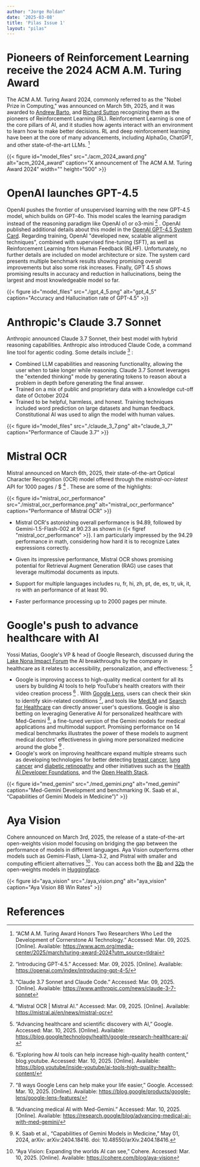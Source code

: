 ```yaml
---
author: "Jorge Roldan"
date: '2025-03-08'
title: 'Pilas Issue 1'
layout: "pilas"
---
```


#  Pioneers of Reinforcement Learning receive the 2024 ACM A.M. Turing Award
The ACM A.M. Turing Award 2024, commonly referred to as the "Nobel Prize in Computing," was announced on March 5th, 2025, and it was awarded to [Andrew Barto](https://people.cs.umass.edu/~barto/), and [Richard Sutton](http://incompleteideas.net/) recognizing them as the pioneers of Reinforcement Learning (RL). Reinforcement Learning is one of the core pillars of AI, and it studies how agents interact with an environment to learn how to make better decisions. RL and deep reinforcement learning have been at the core of many advancements, including AlphaGo, ChatGPT, and other state-of-the-art LLMs. [^acm_turing_award]


{{< figure id="model_files" src="./acm_2024_award.png" alt="acm_2024_award" caption="X announcement of The ACM A.M. Turing Award 2024" width="" height="500" >}}


# OpenAI launches GPT-4.5

OpenAI pushes the frontier of unsupervised learning with the new GPT-4.5 model, which builds on GPT-4o. This model scales the learning paradigm instead of the reasoning paradigm like OpenAI o1 or o3-mini [^gpt4_5] . OpenAI published additional details about this model in the [OpenAI GPT-4.5 System Card](https://cdn.openai.com/gpt-4-5-system-card-2272025.pdf?utm_campaign=The%20Batch&utm_source=hs_email&utm_medium=email). Regarding training, OpenAI "developed new, scalable alignment techniques", combined with supervised fine-tuning (SFT), as well as Reinforcement Learning from Human Feedback (RLHF). Unfortunately, no further details are included on model architecture or size. The system card presents multiple benchmark results showing promising overall improvements but also some risk increases. Finally, GPT 4.5 shows promising results in accuracy and reduction in hallucinations, being the largest and most knowledgeable model so far.


{{< figure id="model_files" src="./gpt_4_5.png" alt="gpt_4_5" caption="Accuracy and Hallucination rate of GPT-4.5" >}}



# Anthropic's Claude 3.7  Sonnet

Anthropic announced Claude 3.7 Sonnet, their best model with hybrid reasoning capabilities. Anthropic also introduced Claude Code, a command line tool for agentic coding. Some details include [^claude_3_7] :
- Combined LLM capabilities and reasoning functionality, allowing the user when to take longer while reasoning. Claude 3.7 Sonnet leverages the "extended thinking" mode by generating tokens to reason about a problem in depth before generating the final answer. 
- Trained on a mix of public and proprietary data with a knowledge cut-off date of October 2024
- Trained to be helpful, harmless, and honest. Training techniques included word prediction on large datasets and human feedback. Constitutional AI was used to align the model with human values.

{{< figure id="model_files" src="./claude_3_7.png" alt="claude_3_7" caption="Performance of Claude 3.7" >}}

# Mistral OCR

Mistral announced on March 6th, 2025, their state-of-the-art Optical Character Recognition (OCR) model offered through the *mistral-ocr-latest*  API for 1000 pages / $ [^mistral_ocr] . 
These are some of the highlights:
 
{{< figure id="mistral_ocr_performance" src="./mistral_ocr_performance.png" alt="mistral_ocr_performance" caption="Performance of Mistral OCR" >}}

- Mistral OCR's astonishing overall performance is 94.89, followed by Gemini-1.5-Flash-002 at 90.23 as shown in {{< figref "mistral_ocr_performance" >}}. I am particularly impressed by the 94.29 performance in math, considering how hard it is to recognize Latex expressions correctly.

- Given its impressive performance, Mistral OCR shows promising potential for Retrieval Augment Generation (RAG) use cases that leverage multimodal documents as inputs.

- Support for multiple languages includes ru, fr, hi, zh, pt, de, es, tr, uk, it, ro with an performance of at least 90. 

- Faster performance processing up to 2000 pages per minute.


# Google's push to advance healthcare with AI

Yossi Matias, Google's VP & head of Google Research, discussed during the [Lake Nona Impact Forum](https://lakenonaimpactforum.org/event/overview/) the AI breakthroughs by the company in healthcare as it relates to accessibility, personalization, and effectiveness: [^google_healthcare_ai]

-  Google is improving access to high-quality medical content for all its users by building AI tools to help YouTube's health creators with their video creation process [^youtube_ai_tools_healthcare] . With [Google Lens](https://blog.google/products/google-lens/google-lens-features/), users can check their skin to identify skin-related conditions  [^google_lens], and tools like [MedLM](https://cloud.google.com/blog/topics/healthcare-life-sciences/introducing-medlm-for-the-healthcare-industry) and [Search for Healthcare](https://www.googlecloudpresscorner.com/2024-10-17-Google-Cloud-Launches-General-Availability-of-Vertex-AI-Search-for-Healthcare-and-Healthcare-Data-Engine) can directly answer user's questions.
Google is also betting on leveraging Generative AI for personalized healthcare with Med-Gemini [^med_gemini], a fine-tuned version of the Gemini models for medical applications and multimodal support. Promising performance on 14 medical benchmarks illustrates the power of these models to augment medical doctors' effectiveness in giving more personalized medicine around the globe [^med_gemini_capabilities] .
- Google's work on improving healthcare expand multiple streams such as developing technologies for better detecting [breast cancer](https://blog.google/technology/ai/icad-partnership-breast-cancer-screening/), [lung cancer](https://research.google/blog/computer-aided-diagnosis-for-lung-cancer-screening/) and [diabetic retinopathy](https://blog.google/around-the-globe/google-asia/arda-diabetic-retinopathy-india-thailand/) and other initiatives such as the [Health AI Developer Foundations](https://research.google/blog/helping-everyone-build-ai-for-healthcare-applications-with-open-foundation-models/), and the [Open Health Stack](https://blog.google/technology/health/open-health-stack-developers/).

{{< figure id="med_gemini" src="./med_gemini.png" alt="med_gemini" caption="Med-Gemini Development and benchmarking (K. Saab et al., “Capabilities of Gemini Models in Medicine”)" >}}

# Aya Vision
Cohere announced on March 3rd, 2025, the release of a state-of-the-art open-weights vision model focusing on bridging the gap between the performance of models in different languages. Aya Vision outperforms other models such as Gemini-Flash, Llama-3.2, and Pistral with smaller and computing efficient alternatives [^aya_vision] . You can access both the [8b](https://huggingface.co/CohereForAI/aya-vision-8b?ref=cohere-ai.ghost.io) and [32b](https://huggingface.co/CohereForAI/aya-vision-32b?ref=cohere-ai.ghost.io) the open-weights models in [Huggingface](https://huggingface.co/collections/CohereForAI/c4ai-aya-vision-67c4ccd395ca064308ee1484). 




{{< figure id="aya_vision" src="./aya_vision.png" alt="aya_vision" caption="Aya Vision 8B Win Rates" >}}


# References
[^acm_turing_award]: “ACM A.M. Turing Award Honors Two Researchers Who Led the Development of Cornerstone AI Technology.” Accessed: Mar. 09, 2025. [Online]. Available: https://www.acm.org/media-center/2025/march/turing-award-2024?utm_source=tldrai

[^gpt4_5]: “Introducing GPT-4.5.” Accessed: Mar. 09, 2025. [Online]. Available: https://openai.com/index/introducing-gpt-4-5/


[^claude_3_7]: “Claude 3.7 Sonnet and Claude Code.” Accessed: Mar. 09, 2025. [Online]. Available: https://www.anthropic.com/news/claude-3-7-sonnet


[^mistral_ocr]: “Mistral OCR | Mistral AI.” Accessed: Mar. 09, 2025. [Online]. Available: https://mistral.ai/en/news/mistral-ocr


[^google_healthcare_ai]: “Advancing healthcare and scientific discovery with AI,” Google. Accessed: Mar. 10, 2025. [Online]. Available: https://blog.google/technology/health/google-research-healthcare-ai/


[^youtube_ai_tools_healthcare]: “Exploring how AI tools can help increase high-quality health content,” blog.youtube. Accessed: Mar. 10, 2025. [Online]. Available: https://blog.youtube/inside-youtube/ai-tools-high-quality-health-content/


[^google_lens]: “8 ways Google Lens can help make your life easier,” Google. Accessed: Mar. 10, 2025. [Online]. Available: https://blog.google/products/google-lens/google-lens-features/


[^med_gemini]: “Advancing medical AI with Med-Gemini.” Accessed: Mar. 10, 2025. [Online]. Available: https://research.google/blog/advancing-medical-ai-with-med-gemini/


[^med_gemini_capabilities]: K. Saab et al., “Capabilities of Gemini Models in Medicine,” May 01, 2024, arXiv: arXiv:2404.18416. doi: 10.48550/arXiv.2404.18416.


[^must3r]: Y. Cabon et al., “MUSt3R: Multi-view Network for Stereo 3D Reconstruction,” Mar. 03, 2025, arXiv: arXiv:2503.01661. doi: 10.48550/arXiv.2503.01661.

[^aya_vision]: “Aya Vision: Expanding the worlds AI can see,” Cohere. Accessed: Mar. 10, 2025. [Online]. Available: https://cohere.com/blog/aya-vision
